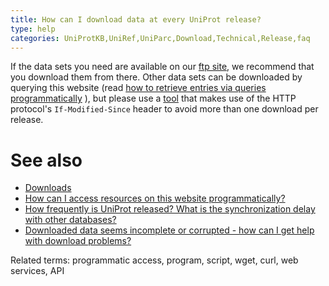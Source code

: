 ```yaml
---
title: How can I download data at every UniProt release?
type: help
categories: UniProtKB,UniRef,UniParc,Download,Technical,Release,faq
---
```


If the data sets you need are available on our [ftp site](https://ftp.ebi.ac.uk/pub/databases/uniprot/), we recommend that you download them from there. Other data sets can be downloaded by querying this website (read [how to retrieve entries via queries programmatically](https://www.uniprot.org/help/api_queries) ), but please use a [tool](https://www.uniprot.org/help/api_downloading) that makes use of the HTTP protocol's `If-Modified-Since` header to avoid more than one download per release.

# See also

-   [Downloads](https://www.uniprot.org/downloads)
-   [How can I access resources on this website programmatically?](https://www.uniprot.org/help/programmatic_access)
-   [How frequently is UniProt released? What is the synchronization delay with other databases?](https://www.uniprot.org/help/synchronization)
-   [Downloaded data seems incomplete or corrupted - how can I get help with download problems?](https://www.uniprot.org/help/metalink)

Related terms: programmatic access, program, script, wget, curl, web services, API
